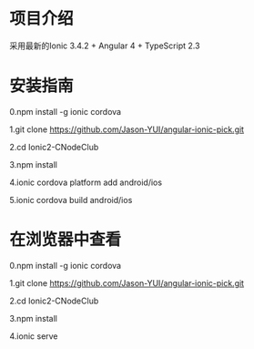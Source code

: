 # 项目介绍 

采用最新的Ionic 3.4.2 + Angular 4 + TypeScript 2.3

# 安装指南

0.npm install -g ionic cordova

1.git clone https://github.com/Jason-YUI/angular-ionic-pick.git

2.cd Ionic2-CNodeClub

3.npm install

4.ionic cordova platform add android/ios

5.ionic cordova build android/ios

# 在浏览器中查看

0.npm install -g ionic cordova

1.git clone https://github.com/Jason-YUI/angular-ionic-pick.git

2.cd Ionic2-CNodeClub

3.npm install

4.ionic serve

